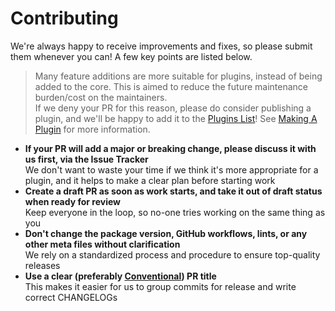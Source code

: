 # Contributing

We're always happy to receive improvements and fixes, so please submit them whenever you can! A few key points are listed below.

> Many feature additions are more suitable for plugins, instead of being added to the core. This is aimed to reduce the future maintenance burden/cost on the maintainers.  
If we deny your PR for this reason, please do consider publishing a plugin, and we'll be happy to add it to the [Plugins List](https://docs.fleaflet.dev/plugins/list)! See [Making A Plugin](https://docs.fleaflet.dev/plugins/making-a-plugin) for more information.

* **If your PR will add a major or breaking change, please discuss it with us first, via the Issue Tracker**  
We don't want to waste your time if we think it's more appropriate for a plugin, and it helps to make a clear plan before starting work
* **Create a draft PR as soon as work starts, and take it out of draft status when ready for review**  
Keep everyone in the loop, so no-one tries working on the same thing as you
* **Don't change the package version, GitHub workflows, lints, or any other meta files without clarification**  
We rely on a standardized process and procedure to ensure top-quality releases
* **Use a clear (preferably [Conventional](https://www.conventionalcommits.org/)) PR title**  
This makes it easier for us to group commits for release and write correct CHANGELOGs
